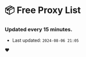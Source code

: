 # :package: Free Proxy List
### Updated every 15 minutes.

- Last updated: `2024-08-06 21:05`

:heart:
